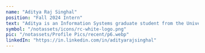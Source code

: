 ```yaml
---
name: "Aditya Raj Singhal"
position: "Fall 2024 Intern"
text: "Aditya is an Information Systems graduate student from the University of Cincinnati. He will be focusing on a data management project at RC, centralizing and transitioning our data to a scalable relational database. Aditya will also design Looker dashboards and create a pitch deck to support our fundraising efforts. We're thrilled to have Aditya on the team!"
symbol: "/notassets/icons/rc-white-logo.png"
pic: "/notassets/Profile Pics/recent/p6.webp"
linkedIn: "https://in.linkedin.com/in/adityarajsinghal"
---
```

